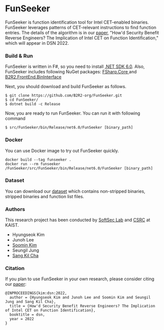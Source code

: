 # FunSeeker
FunSeeker is function identification tool for Intel CET-enabled binaries.
FunSeeker leverages patterns of CET-relevant instructions to find function
entries. The details of the algorithm is in our [paper](https://softsec.kaist.ac.kr/~sangkilc/papers/kim-dsn2022.pdf), "How'd Security Benefit
Reverse Engineers? The Implication of Intel CET on Function Identification,"
which will appear in DSN 2022.

### Build & Run

FunSeeker is written in F#, so you need to install [.NET SDK
6.0](https://dotnet.microsoft.com/en-us/download). Also, FunSeeker includes
following NuGet packages: [FSharp.Core
](https://www.nuget.org/packages/FSharp.Core/6.0.1) and
[B2R2.FrontEnd.BinInterface
](https://www.nuget.org/packages/B2R2.FrontEnd.BinInterface/0.6.0-alpha)

Next, you should download and build FunSeeker as follows.
```
$ git clone https://github.com/B2R2-org/FunSeeker.git
$ cd FunSeeker/
$ dotnet build -c Release
```

Now, you are ready to run FunSeeker. You can run it with following command
```
$ src/FunSeeker/bin/Release/net6.0/FunSeeker [binary_path]
```

### Docker
You can use Docker image to try out FunSeeker quickly.
```
docker build --tag funseeker .
docker run --rm funseeker /FunSeeker/src/FunSeeker/bin/Release/net6.0/FunSeeker [binary_path]
```

### Dataset
You can download our [dataset](https://drive.google.com/file/d/1tHv-Mws-rxy_3ErjSR6VS-0-xAKd0R0C/view?usp=sharing) which contains non-stripped binaries, stripped binaries and function list files.

### Authors
This research project has been conducted by [SoftSec Lab](https://softsec.kais.ac.kr) and [CSRC](https://csrc.kaist.ac.kr) at KAIST.
- Hyungseok Kim
- Junoh Lee
- [Soomin Kim](https://softsec.kaist.ac.kr/~soomink/)
- Seungil Jung
- [Sang Kil Cha](https://softsec.kaist.ac.kr/~sangkilc/)

### Citation
If you plan to use FunSeeker in your own research, please consider citing our [paper](https://softsec.kaist.ac.kr/~sangkilc/papers/kim-dsn2022.pdf):
```
@INPROCEEDINGS{kim:dsn:2022,
  author = {Hyungseok Kim and Junoh Lee and Soomin Kim and Seungil Jung and Sang Kil Cha},
  title = {How'd Security Benefit Reverse Engineers? The Implication of Intel CET on Function Identification},
  booktitle = dsn,
  year = 2022
}
```
